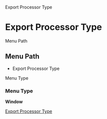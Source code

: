 
Export Processor Type
# Export Processor Type



Menu Path
## Menu Path



- Export Processor Type

Menu Type
### Menu Type

**Window**


[Export Processor Type](../../functional-guide/window/window-export-processor-type.md)